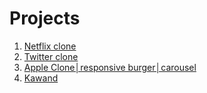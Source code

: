 # Projects

1. [Netflix clone](https://github.com/ratsepmarkus/netflix-clone)
2. [Twitter clone](https://github.com/ratsepmarkus/twitter-clone/tree/master)
3. [Apple Clone│responsive burger│carousel](https://github.com/ratsepmarkus/apple-clone)
4. [Kawand](https://github.com/ratsepmarkus/Kawand)
